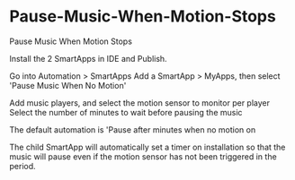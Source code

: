 # Pause-Music-When-Motion-Stops
Pause Music When Motion Stops

Install the 2 SmartApps in IDE and Publish.

Go into Automation > SmartApps 
Add a SmartApp > MyApps, then select 'Pause Music When No Motion'

Add music players, and select the motion sensor to monitor per player
Select the number of minutes to wait before pausing the music

The default automation is 'Pause <player name> after <x> minutes when no motion on <motion sensor>

The child SmartApp will automatically set a timer on installation so that the music will pause even if the motion sensor has not been triggered in the <Minutes> period.
